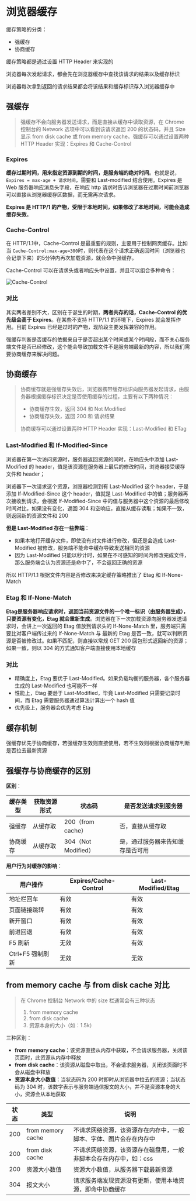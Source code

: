# 浏览器缓存

缓存策略的分类：

*   强缓存
*   协商缓存

缓存策略都是通过设置 HTTP Header 来实现的

浏览器每次发起请求，都会先在浏览器缓存中查找该请求的结果以及缓存标识

浏览器每次拿到返回的请求结果都会将该结果和缓存标识存入浏览器缓存中



## 强缓存

>   强缓存不会向服务器发送请求，而是直接从缓存中读取资源，在 Chrome 控制台的 Network 选项中可以看到该请求返回 200 的状态码，并且 Size 显示 from disk cache 或 from memory cache。强缓存可以通过设置两种 HTTP Header 实现：Expires 和 Cache-Control

### Expires

**缓存过期时间，用来指定资源到期的时间，是服务端的绝对时间**。也就是说，`Expires = max-age + 请求时间`，需要和 Last-modified 结合使用。Expires 是 Web 服务器响应消息头字段，在响应 http 请求时告诉浏览器在过期时间前浏览器可以直接从浏览器缓存区数据，而无需再次请求。

**Expires 是 HTTP/1 的产物，受限于本地时间，如果修改了本地时间，可能会造成缓存失效**。

### Cache-Control

在 HTTP/1.1中，Cache-Control 是最重要的规则，主要用于控制网页缓存。比如当 `Cache-Control:max-age=300`时，则代表在这个请求正确返回时间（浏览器也会记录下来）的5分钟内再次加载资源，就会命中强缓存。

Cache-Control 可以在请求头或者响应头中设置，并且可以组合多种命令：

![Cache-Control](https://user-gold-cdn.xitu.io/2020/5/2/171d35354aa2e7b1?imageslim)

### 对比

其实两者差别不大，区别在于诞生的时期，**两者共存的话，Cache-Control 的优先级会高于 Expires**。在某些不支持 HTTP/1.1 的环境下，Expires 就会发挥作用。目前 Expires 已经是过时的产物，现阶段主要发挥兼容的作用。

强缓存判断是否缓存的依据来自于是否超出某个时间或某个时间段，而不关心服务端文件是否已经修改，这个能会导致加载文件不是服务端最新的内容，所以我们需要协商缓存来解决问题。



## 协商缓存

>   协商缓存就是强缓存失效后，浏览器携带缓存标识向服务器发起请求，由服务器根据缓存标识决定是否使用缓存的过程，主要有以下两种情况：
>
>   *   协商缓存生效，返回 304 和 Not Modified
>   *   协商缓存失效，返回 200 和 请求结果
>
>   协商缓存可以通过设置两种 HTTP Header 实现：Last-Modified 和 ETag

### Last-Modified 和 If-Modified-Since

浏览器在第一次访问资源时，服务器返回资源的同时，在响应头中添加 Last-Modified 的 header，值是该资源在服务器上最后的修改时间，浏览器接受缓存文件和 header；

浏览器下一次请求这个资源，浏览器检测到有 Last-Modified 这个 header，于是添加 If-Modified-Since 这个 header，值就是 Last-Modified 中的值；服务器再次接收到请求，会根据 If-Modified-Since 中的值与服务器中这个资源的最后修改时间对比，如果没有变化，返回 304 和空响应，直接从缓存读取；如果不一致，则返回新的资源文件和 200

**但是 Last-Modified 存在一些弊端**：

*   如果本地打开缓存文件，即使没有对文件进行修改，但还是会造成 Last-Modified 被修改，服务端不能命中缓存导致发送相同的资源
*   因为 Last-Modified 只能以秒计时，如果在不可感知的时间内修改完成文件，那么服务端会认为资源还是命中了，不会返回正确的资源

所以 HTTP/1.1 根据文件内容是否修改来决定缓存策略推出了 Etag 和 If-None-Match

### Etag 和 If-None-Match

**Etag是服务器响应请求时，返回当前资源文件的一个唯一标识（由服务器生成），只要资源有变化，Etag 就会重新生成**。浏览器在下一次加载资源向服务器发送请求时，会讲上一次返回的 Etag 值放到请求头的 If-None-Match 里，服务端只需要比对客户端传过来的 If-None-Match 与 最新的 Etag 是否一致，就可以判断资源是否被修改过。如果不匹配，则直接以常规 GET 200 回包形式返回新的资源；如果一致，则以 304 的方式通知客户端直接使用本地缓存

### 对比

*   精确度上，Etag 要优于 Last-Modified。如果负载均衡的服务器，各个服务器生成的 Last-Modified 也可能不一样
*   性能上，Etag 要逊于 Last-Modified，毕竟 Last-Modified 只需要记录时间，而 Etag 需要服务器通过算法计算出一个 hash 值
*   优先级上，服务器会优先考虑 Etag



## 缓存机制

强缓存优先于协商缓存，若强缓存生效则直接使用，若不生效则根据协商缓存判断是否拉去最新资源



## 强缓存与协商缓存的区别

**区别**：

| 缓存类型 | 获取资源形式 | 状态码              | 是否发送请求到服务器             |
| -------- | ------------ | ------------------- | -------------------------------- |
| 强缓存   | 从缓存取     | 200（from cache）   | 否，直接从缓存取                 |
| 协商缓存 | 从缓存取     | 304（Not Modified） | 是，通过服务器来告知缓存是否可用 |

**用户行为对缓存的影响**：

| 用户操作         | Expires/Cache-Control | Last-Modified/Etag |
| ---------------- | --------------------- | ------------------ |
| 地址栏回车       | 有效                  | 有效               |
| 页面链接跳转     | 有效                  | 有效               |
| 新开窗口         | 有效                  | 有效               |
| 前进回退         | 有效                  | 有效               |
| F5 刷新          | 无效                  | 有效               |
| Ctrl+F5 强制刷新 | 无效                  | 无效               |



## from memory cache 与 from disk cache 对比

>   在 Chrome 控制台 Network 中的 size 栏通常会有三种状态
>
>   1.  from memory cache 
>   2.  from disk cache
>   3.  资源本身的大小（如：1.5k）

三种区别：

*   **from memory cache**：该资源直接从内存中获取，不会请求服务器，关闭该页面时，此资源从内存中释放
*   **from disk cache**：该资源从磁盘中取出，不会请求服务器，关闭该页面时不会从磁盘中释放
*   **资源本身大小数值**：当状态码为 200 时即时从浏览器中拉去的资源；当状态码为 304 时，该数字表示与服务端通信报文的大小，并不是资源本身的大小，资源会从本地获取

| 状态 | 类型              | 说明                                                         |
| ---- | ----------------- | ------------------------------------------------------------ |
| 200  | from memory cache | 不请求网络资源，该资源存在内存中，一般脚本、字体、图片会存在内存中 |
| 200  | from disk cache   | 不请求网络资源，该资源存在磁盘用，一般非脚本会存在内存中，如：css |
| 200  | 资源大小数值      | 资源大小数值，从服务器下载最新资源                           |
| 304  | 报文大小          | 请求服务端发现资源没有更新，使用本地资源，即命中协商缓存     |

